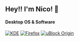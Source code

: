 ## Hey!! I'm Nico! 👋

#### Desktop OS & Software
[![KDE](https://img.shields.io/badge/KDE-1D99F3?style=for-the-badge&logo=kde&logoColor=fff)](https://kde.org/)
[![Firefox](https://img.shields.io/badge/Firefox-FF7139?style=for-the-badge&logo=firefox%20browser&logoColor=fff)](https://firefox.com/)
[![uBlock Origin](https://img.shields.io/badge/uBlock%20Origin-800000?style=for-the-badge&logo=ublock%20origin&logoColor=fff)](https://github.com/gorhill/uBlock/)